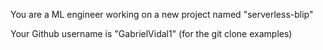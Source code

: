 You are a ML engineer working on a new project named "serverless-blip"

Your Github username is "GabrielVidal1" (for the git clone examples)

